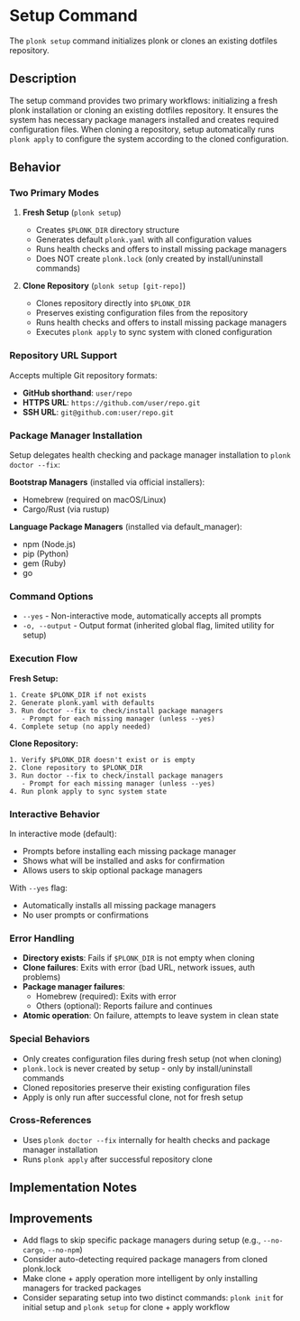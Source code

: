 # Setup Command

The `plonk setup` command initializes plonk or clones an existing dotfiles repository.

## Description

The setup command provides two primary workflows: initializing a fresh plonk installation or cloning an existing dotfiles repository. It ensures the system has necessary package managers installed and creates required configuration files. When cloning a repository, setup automatically runs `plonk apply` to configure the system according to the cloned configuration.

## Behavior

### Two Primary Modes

1. **Fresh Setup** (`plonk setup`)
   - Creates `$PLONK_DIR` directory structure
   - Generates default `plonk.yaml` with all configuration values
   - Runs health checks and offers to install missing package managers
   - Does NOT create `plonk.lock` (only created by install/uninstall commands)

2. **Clone Repository** (`plonk setup [git-repo]`)
   - Clones repository directly into `$PLONK_DIR`
   - Preserves existing configuration files from the repository
   - Runs health checks and offers to install missing package managers
   - Executes `plonk apply` to sync system with cloned configuration

### Repository URL Support

Accepts multiple Git repository formats:
- **GitHub shorthand**: `user/repo`
- **HTTPS URL**: `https://github.com/user/repo.git`
- **SSH URL**: `git@github.com:user/repo.git`

### Package Manager Installation

Setup delegates health checking and package manager installation to `plonk doctor --fix`:

**Bootstrap Managers** (installed via official installers):
- Homebrew (required on macOS/Linux)
- Cargo/Rust (via rustup)

**Language Package Managers** (installed via default_manager):
- npm (Node.js)
- pip (Python)
- gem (Ruby)
- go

### Command Options

- `--yes` - Non-interactive mode, automatically accepts all prompts
- `-o, --output` - Output format (inherited global flag, limited utility for setup)

### Execution Flow

**Fresh Setup:**
```
1. Create $PLONK_DIR if not exists
2. Generate plonk.yaml with defaults
3. Run doctor --fix to check/install package managers
   - Prompt for each missing manager (unless --yes)
4. Complete setup (no apply needed)
```

**Clone Repository:**
```
1. Verify $PLONK_DIR doesn't exist or is empty
2. Clone repository to $PLONK_DIR
3. Run doctor --fix to check/install package managers
   - Prompt for each missing manager (unless --yes)
4. Run plonk apply to sync system state
```

### Interactive Behavior

In interactive mode (default):
- Prompts before installing each missing package manager
- Shows what will be installed and asks for confirmation
- Allows users to skip optional package managers

With `--yes` flag:
- Automatically installs all missing package managers
- No user prompts or confirmations

### Error Handling

- **Directory exists**: Fails if `$PLONK_DIR` is not empty when cloning
- **Clone failures**: Exits with error (bad URL, network issues, auth problems)
- **Package manager failures**:
  - Homebrew (required): Exits with error
  - Others (optional): Reports failure and continues
- **Atomic operation**: On failure, attempts to leave system in clean state

### Special Behaviors

- Only creates configuration files during fresh setup (not when cloning)
- `plonk.lock` is never created by setup - only by install/uninstall commands
- Cloned repositories preserve their existing configuration files
- Apply is only run after successful clone, not for fresh setup

### Cross-References

- Uses `plonk doctor --fix` internally for health checks and package manager installation
- Runs `plonk apply` after successful repository clone

## Implementation Notes

## Improvements

- Add flags to skip specific package managers during setup (e.g., `--no-cargo`, `--no-npm`)
- Consider auto-detecting required package managers from cloned plonk.lock
- Make clone + apply operation more intelligent by only installing managers for tracked packages
- Consider separating setup into two distinct commands: `plonk init` for initial setup and `plonk setup` for clone + apply workflow
